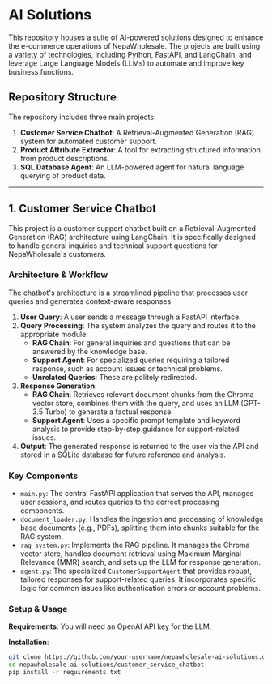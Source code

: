 #  AI Solutions

This repository houses a suite of AI-powered solutions designed to enhance the e-commerce operations of NepaWholesale. The projects are built using a variety of technologies, including Python, FastAPI, and LangChain, and leverage Large Language Models (LLMs) to automate and improve key business functions.

## Repository Structure

The repository includes three main projects:

1.  **Customer Service Chatbot**: A Retrieval-Augmented Generation (RAG) system for automated customer support.
2.  **Product Attribute Extractor**: A tool for extracting structured information from product descriptions.
3.  **SQL Database Agent**: An LLM-powered agent for natural language querying of product data.

---

## 1. Customer Service Chatbot

This project is a customer support chatbot built on a Retrieval-Augmented Generation (RAG) architecture using LangChain. It is specifically designed to handle general inquiries and technical support questions for NepaWholesale's customers.

### Architecture & Workflow

The chatbot's architecture is a streamlined pipeline that processes user queries and generates context-aware responses.

1.  **User Query**: A user sends a message through a FastAPI interface.
2.  **Query Processing**: The system analyzes the query and routes it to the appropriate module:
    *   **RAG Chain**: For general inquiries and questions that can be answered by the knowledge base.
    *   **Support Agent**: For specialized queries requiring a tailored response, such as account issues or technical problems.
    *   **Unrelated Queries**: These are politely redirected.
3.  **Response Generation**:
    *   **RAG Chain**: Retrieves relevant document chunks from the Chroma vector store, combines them with the query, and uses an LLM (GPT-3.5 Turbo) to generate a factual response.
    *   **Support Agent**: Uses a specific prompt template and keyword analysis to provide step-by-step guidance for support-related issues.
4.  **Output**: The generated response is returned to the user via the API and stored in a SQLite database for future reference and analysis.

### Key Components

*   `main.py`: The central FastAPI application that serves the API, manages user sessions, and routes queries to the correct processing components.
*   `document_loader.py`: Handles the ingestion and processing of knowledge base documents (e.g., PDFs), splitting them into chunks suitable for the RAG system.
*   `rag_system.py`: Implements the RAG pipeline. It manages the Chroma vector store, handles document retrieval using Maximum Marginal Relevance (MMR) search, and sets up the LLM for response generation.
*   `agent.py`: The specialized `CustomerSupportAgent` that provides robust, tailored responses for support-related queries. It incorporates specific logic for common issues like authentication errors or account problems.

### Setup & Usage

**Requirements**: You will need an OpenAI API key for the LLM.

**Installation**:

```bash
git clone https://github.com/your-username/nepawholesale-ai-solutions.git
cd nepawholesale-ai-solutions/customer_service_chatbot
pip install -r requirements.txt
